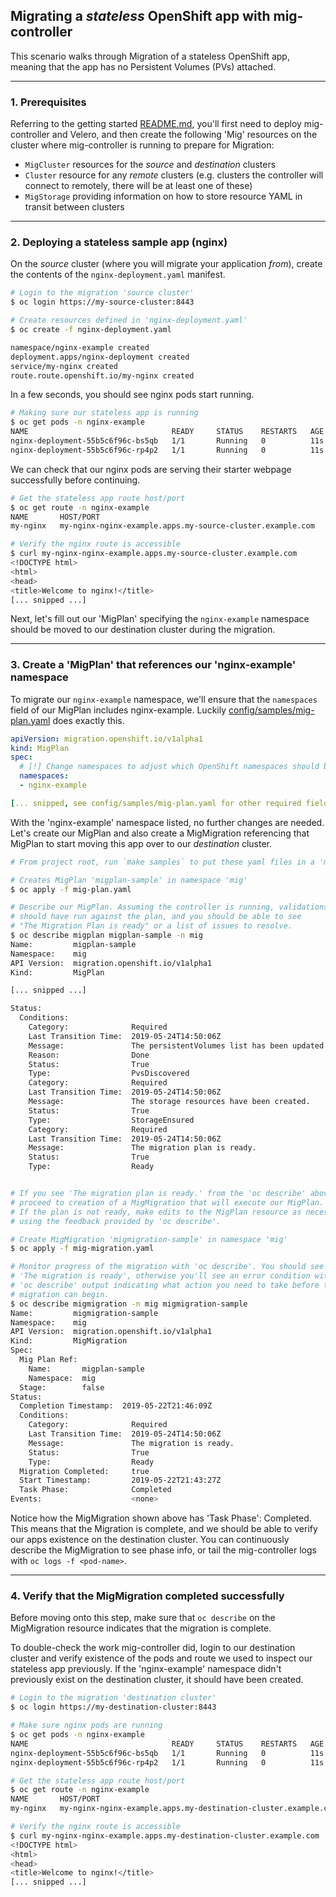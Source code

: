 ## Migrating a *stateless* OpenShift app with mig-controller

This scenario walks through Migration of a stateless OpenShift app, meaning that the app has no Persistent Volumes (PVs) attached.

---

### 1. Prerequisites

Referring to the getting started [README.md](https://github.com/fusor/mig-controller/blob/master/README.md), you'll first need to deploy mig-controller and Velero, and then create the following 'Mig' resources on the cluster where mig-controller is running to prepare for Migration:

- `MigCluster` resources for the _source_ and _destination_ clusters
- `Cluster` resource for any _remote_ clusters (e.g. clusters the controller will connect to remotely, there will be at least one of these)
- `MigStorage` providing information on how to store resource YAML in transit between clusters 
 
---

### 2. Deploying a stateless sample app (nginx)

On the _source_ cluster (where you will migrate your application _from_), create the contents of the `nginx-deployment.yaml` manifest. 

```bash
# Login to the migration 'source cluster'
$ oc login https://my-source-cluster:8443

# Create resources defined in 'nginx-deployment.yaml'
$ oc create -f nginx-deployment.yaml 

namespace/nginx-example created
deployment.apps/nginx-deployment created
service/my-nginx created
route.route.openshift.io/my-nginx created
```

In a few seconds, you should see nginx pods start running.

```bash
# Making sure our stateless app is running
$ oc get pods -n nginx-example
NAME                                READY     STATUS    RESTARTS   AGE
nginx-deployment-55b5c6f96c-bs5qb   1/1       Running   0          11s
nginx-deployment-55b5c6f96c-rp4p2   1/1       Running   0          11s
```

We can check that our nginx pods are serving their starter webpage successfully before continuing.

```bash
# Get the stateless app route host/port
$ oc get route -n nginx-example
NAME       HOST/PORT
my-nginx   my-nginx-nginx-example.apps.my-source-cluster.example.com 

# Verify the nginx route is accessible
$ curl my-nginx-nginx-example.apps.my-source-cluster.example.com 
<!DOCTYPE html>
<html>
<head>
<title>Welcome to nginx!</title>
[... snipped ...]

```

Next, let's fill out our 'MigPlan' specifying the `nginx-example` namespace should be moved to our destination cluster during the migration.

---

### 3. Create a 'MigPlan' that references our 'nginx-example' namespace

To migrate our `nginx-example` namespace, we'll ensure that the `namespaces` field of our MigPlan includes nginx-example. Luckily [config/samples/mig-plan.yaml](https://github.com/fusor/mig-controller/blob/master/config/samples/mig-plan.yaml) does exactly this.

```yaml
apiVersion: migration.openshift.io/v1alpha1
kind: MigPlan
spec:
  # [!] Change namespaces to adjust which OpenShift namespaces should be migrated from source to destination cluster
  namespaces:
  - nginx-example

[... snipped, see config/samples/mig-plan.yaml for other required fields ...]
```

With the 'nginx-example' namespace listed, no further changes are needed. Let's create our MigPlan and also create a MigMigration referencing that MigPlan to start moving this app over to our _destination_ cluster.

```bash
# From project root, run `make samples` to put these yaml files in a 'migsamples' directory your can safely modify.

# Creates MigPlan 'migplan-sample' in namespace 'mig'
$ oc apply -f mig-plan.yaml

# Describe our MigPlan. Assuming the controller is running, validations
# should have run against the plan, and you should be able to see 
# "The Migration Plan is ready" or a list of issues to resolve.
$ oc describe migplan migplan-sample -n mig
Name:         migplan-sample
Namespace:    mig
API Version:  migration.openshift.io/v1alpha1
Kind:         MigPlan

[... snipped ...]

Status:
  Conditions:
    Category:              Required
    Last Transition Time:  2019-05-24T14:50:06Z
    Message:               The persistentVolumes list has been updated with discovered PVs.
    Reason:                Done
    Status:                True
    Type:                  PvsDiscovered
    Category:              Required
    Last Transition Time:  2019-05-24T14:50:06Z
    Message:               The storage resources have been created.
    Status:                True
    Type:                  StorageEnsured
    Category:              Required
    Last Transition Time:  2019-05-24T14:50:06Z
    Message:               The migration plan is ready.
    Status:                True
    Type:                  Ready


# If you see 'The migration plan is ready.' from the 'oc describe' above,
# proceed to creation of a MigMigration that will execute our MigPlan. 
# If the plan is not ready, make edits to the MigPlan resource as necessary
# using the feedback provided by 'oc describe'.

# Create MigMigration 'migmigration-sample' in namespace 'mig'
$ oc apply -f mig-migration.yaml

# Monitor progress of the migration with 'oc describe'. You should see 
# 'The migration is ready', otherwise you'll see an error condition within
# 'oc describe' output indicating what action you need to take before the 
# migration can begin.
$ oc describe migmigration -n mig migmigration-sample
Name:         migmigration-sample
Namespace:    mig
API Version:  migration.openshift.io/v1alpha1
Kind:         MigMigration
Spec:
  Mig Plan Ref:
    Name:       migplan-sample
    Namespace:  mig
  Stage:        false
Status:
  Completion Timestamp:  2019-05-22T21:46:09Z
  Conditions:
    Category:              Required
    Last Transition Time:  2019-05-24T14:50:06Z
    Message:               The migration is ready.
    Status:                True
    Type:                  Ready
  Migration Completed:     true
  Start Timestamp:         2019-05-22T21:43:27Z
  Task Phase:              Completed
Events:                    <none>
```

Notice how the MigMigration shown above has 'Task Phase': Completed. This means that the Migration is complete, and we should be able to verify our apps existence on the destination cluster. You can continuously describe the MigMigration to see phase info, or tail the mig-controller logs with `oc logs -f <pod-name>`.

---

### 4. Verify that the MigMigration completed successfully

Before moving onto this step, make sure that `oc describe` on the MigMigration resource indicates that the migration is complete.

To double-check the work mig-controller did, login to our destination cluster and verify existence of the pods and route we used to inspect our stateless app previously. If the 'nginx-example' namespace didn't previously exist on the destination cluster, it should have been created.

```bash
# Login to the migration 'destination cluster'
$ oc login https://my-destination-cluster:8443

# Make sure nginx pods are running
$ oc get pods -n nginx-example
NAME                                READY     STATUS    RESTARTS   AGE
nginx-deployment-55b5c6f96c-bs5qb   1/1       Running   0          11s
nginx-deployment-55b5c6f96c-rp4p2   1/1       Running   0          11s

# Get the stateless app route host/port
$ oc get route -n nginx-example
NAME       HOST/PORT
my-nginx   my-nginx-nginx-example.apps.my-destination-cluster.example.com 

# Verify the nginx route is accessible
$ curl my-nginx-nginx-example.apps.my-destination-cluster.example.com 
<!DOCTYPE html>
<html>
<head>
<title>Welcome to nginx!</title>
[... snipped ...]

```
